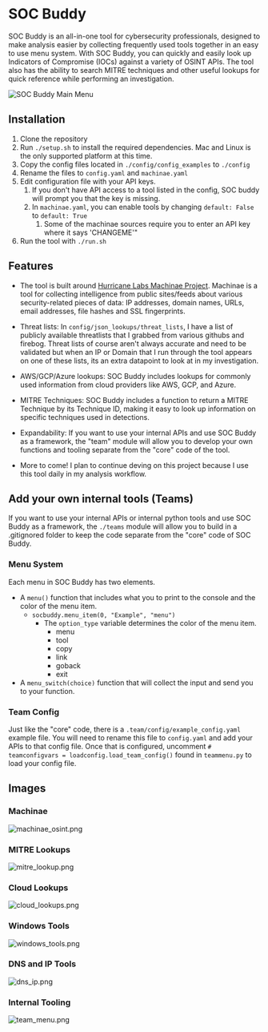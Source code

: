 # SOC Buddy

SOC Buddy is an all-in-one tool for cybersecurity professionals, designed to make analysis easier by collecting frequently used tools together in an easy to use menu system. With SOC Buddy, you can quickly and easily look up Indicators of Compromise (IOCs) against a variety of OSINT APIs. The tool also has the ability to search MITRE techniques and other useful lookups for quick reference while performing an investigation. 


![SOC Buddy Main Menu](images/main_menu.png)

## Installation

1. Clone the repository
2. Run `./setup.sh` to install the required dependencies. Mac and Linux is the only supported platform at this time.
3. Copy the config files located in `./config/config_examples` to `./config`
4. Rename the files to `config.yaml` and `machinae.yaml`
5. Edit configuration file with your API keys.
	1. If you don't have API access to a tool listed in the config, SOC buddy will prompt you that the key is missing.
	2. In `machinae.yaml`, you can enable tools by changing `default: False` to `default: True`
		1. Some of the machinae sources require you to enter an API key where it says 'CHANGEME'"
6. Run the tool with `./run.sh`


## Features
  
* The tool is built around [Hurricane Labs Machinae Project](https://machinae.hurricanelabs.com/). Machinae is a tool for collecting intelligence from public sites/feeds about various security-related pieces of data: IP addresses, domain names, URLs, email addresses, file hashes and SSL fingerprints. 

* Threat lists:  In `config/json_lookups/threat_lists`, I have a list of publicly available threatlists that I grabbed from various githubs and firebog. Threat lists of course aren't always accurate and need to be validated but when an IP or Domain that I run through the tool appears on one of these lists, its an extra datapoint to look at in my investigation. 

- AWS/GCP/Azure lookups: SOC Buddy includes lookups for commonly used information from cloud providers like AWS, GCP, and Azure.

- MITRE Techniques: SOC Buddy includes a function to return a MITRE Technique by its Technique ID, making it easy to look up information on specific techniques used in detections.

* Expandability: If you want to use your internal APIs and use SOC Buddy as a framework, the "team" module will allow you to develop your own functions and tooling separate from the "core" code of the tool.

* More to come! I plan to continue deving on this project because I use this tool daily in my analysis workflow. 

## Add your own internal tools (Teams)

If you want to use your internal APIs or internal python tools and use SOC Buddy as a framework, the `./teams`  module will allow you to build in a .gitignored folder to keep the code separate from the "core" code of SOC Buddy. 

### Menu System
Each menu in SOC Buddy has two elements. 

*  A `menu()` function that includes what you to print to the console and the color of the menu item.
	* `socbuddy.menu_item(0, "Example", "menu")` 
		* The `option_type` variable determines the color of the menu item.
			* menu
			* tool
			* copy
			* link
			* goback
			* exit
* A `menu_switch(choice)` function that will collect the input and send you to your function. 

### Team Config
Just like the "core" code, there is a `.team/config/example_config.yaml` example file. You will need to rename this file to `config.yaml` and add your APIs to that config file.  Once that is configured, uncomment `# teamconfigvars = loadconfig.load_team_config()` found in `teammenu.py` to load your config file. 

## Images
### Machinae
![machinae_osint.png](images/machinae_osint.png)

### MITRE Lookups
![mitre_lookup.png](images/mitre_lookup.png)

### Cloud Lookups
![cloud_lookups.png](images/cloud_lookups.png)

### Windows Tools
![windows_tools.png](images/windows_tools.png)

### DNS and IP Tools 
![dns_ip.png](images/dns_ip.png)

### Internal Tooling
![team_menu.png](images/team_menu.png)